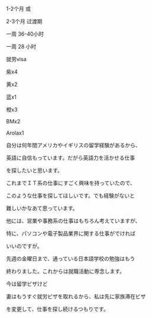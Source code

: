 1-2个月 或

2-3个月 过渡期

一周 36-40小时

一周 28 小时

就劳visa

紫x4

黄x2

蓝x1

橙x3

BMx2

Arolax1

自分は何年間アメリカやイギリスの留学経験があるから、

英語に自信もっています。だがら英語力を活かせる仕事

を探したいと思います。

これまでＩＴ系の仕事にすごく興味を持っていたので、

このような仕事を探してほしいです。でも経験がないと

難しいかなあて思っています。

他には、営業や事務系の仕事はもちろん考えていますが、

特に、パソコンや電子製品業界に関する仕事がでければ

いいのですが。

先週の金曜日まで、通っている日本語学校の勉強はもう

終わりました。これからは就職活動に専念します。

今は留学ビザけど

妻はもうすぐ就労ビザを取れるから、私は先に家族滞在ビザ

を変更して、仕事を探し続けるつもりです。